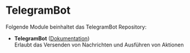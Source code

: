 # TelegramBot

Folgende Module beinhaltet das TelegramBot Repository:

- __TelegramBot__ ([Dokumentation](TelegramBot))  
	Erlaubt das Versenden von Nachrichten und Ausführen von Aktionen